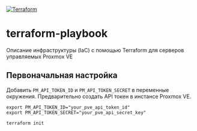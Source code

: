 [![Terraform](https://github.com/1cepeak/terraform-playbook/actions/workflows/terraform.yml/badge.svg)](https://github.com/1cepeak/terraform-playbook/actions/workflows/terraform.yml)

# terraform-playbook

Описание инфраструктуры (IaC) с помощью Terraform для серверов управляемых Proxmox VE

## Первоначальная настройка

Добавить `PM_API_TOKEN_ID` и `PM_API_TOKEN_SECRET` в переменные окружения. Предварительно создать API токен в инстансе Proxmox VE.

```shell
export PM_API_TOKEN_ID="your_pve_api_token_id"
export PM_API_TOKEN_SECRET="your_pve_api_secret_key"
```

```shell
terraform init
```

